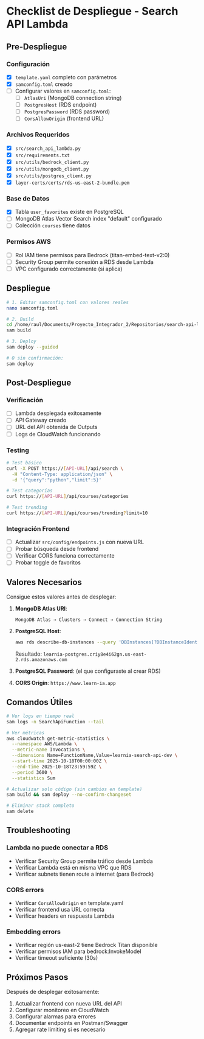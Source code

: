 # Checklist de Despliegue - Search API Lambda

## Pre-Despliegue

### Configuración
- [x] `template.yaml` completo con parámetros
- [x] `samconfig.toml` creado
- [ ] Configurar valores en `samconfig.toml`:
  - [ ] `AtlasUri` (MongoDB connection string)
  - [ ] `PostgresHost` (RDS endpoint)
  - [ ] `PostgresPassword` (RDS password)
  - [ ] `CorsAllowOrigin` (frontend URL)

### Archivos Requeridos
- [x] `src/search_api_lambda.py`
- [x] `src/requirements.txt`
- [x] `src/utils/bedrock_client.py`
- [x] `src/utils/mongodb_client.py`
- [x] `src/utils/postgres_client.py`
- [x] `layer-certs/certs/rds-us-east-2-bundle.pem`

### Base de Datos
- [x] Tabla `user_favorites` existe en PostgreSQL
- [ ] MongoDB Atlas Vector Search index "default" configurado
- [ ] Colección `courses` tiene datos

### Permisos AWS
- [ ] Rol IAM tiene permisos para Bedrock (titan-embed-text-v2:0)
- [ ] Security Group permite conexión a RDS desde Lambda
- [ ] VPC configurado correctamente (si aplica)

## Despliegue

```bash
# 1. Editar samconfig.toml con valores reales
nano samconfig.toml

# 2. Build
cd /home/raul/Documents/Proyecto_Integrador_2/Repositorios/search-api-lambda
sam build

# 3. Deploy
sam deploy --guided

# O sin confirmación:
sam deploy
```

## Post-Despliegue

### Verificación
- [ ] Lambda desplegada exitosamente
- [ ] API Gateway creado
- [ ] URL del API obtenida de Outputs
- [ ] Logs de CloudWatch funcionando

### Testing
```bash
# Test básico
curl -X POST https://[API-URL]/api/search \
  -H "Content-Type: application/json" \
  -d '{"query":"python","limit":5}'

# Test categorías
curl https://[API-URL]/api/courses/categories

# Test trending
curl https://[API-URL]/api/courses/trending?limit=10
```

### Integración Frontend
- [ ] Actualizar `src/config/endpoints.js` con nueva URL
- [ ] Probar búsqueda desde frontend
- [ ] Verificar CORS funciona correctamente
- [ ] Probar toggle de favoritos

## Valores Necesarios

Consigue estos valores antes de desplegar:

1. **MongoDB Atlas URI**:
   ```
   MongoDB Atlas → Clusters → Connect → Connection String
   ```

2. **PostgreSQL Host**:
   ```bash
   aws rds describe-db-instances --query 'DBInstances[?DBInstanceIdentifier==`learnia-postgres`].Endpoint.Address' --output text
   ```
   Resultado: `learnia-postgres.criy8e4i62gn.us-east-2.rds.amazonaws.com`

3. **PostgreSQL Password**: (el que configuraste al crear RDS)

4. **CORS Origin**: `https://www.learn-ia.app`

## Comandos Útiles

```bash
# Ver logs en tiempo real
sam logs -n SearchApiFunction --tail

# Ver métricas
aws cloudwatch get-metric-statistics \
  --namespace AWS/Lambda \
  --metric-name Invocations \
  --dimensions Name=FunctionName,Value=learnia-search-api-dev \
  --start-time 2025-10-18T00:00:00Z \
  --end-time 2025-10-18T23:59:59Z \
  --period 3600 \
  --statistics Sum

# Actualizar solo código (sin cambios en template)
sam build && sam deploy --no-confirm-changeset

# Eliminar stack completo
sam delete
```

## Troubleshooting

### Lambda no puede conectar a RDS
- Verificar Security Group permite tráfico desde Lambda
- Verificar Lambda está en misma VPC que RDS
- Verificar subnets tienen route a internet (para Bedrock)

### CORS errors
- Verificar `CorsAllowOrigin` en template.yaml
- Verificar frontend usa URL correcta
- Verificar headers en respuesta Lambda

### Embedding errors
- Verificar región us-east-2 tiene Bedrock Titan disponible
- Verificar permisos IAM para bedrock:InvokeModel
- Verificar timeout suficiente (30s)

## Próximos Pasos

Después de desplegar exitosamente:

1. Actualizar frontend con nueva URL del API
2. Configurar monitoreo en CloudWatch
3. Configurar alarmas para errores
4. Documentar endpoints en Postman/Swagger
5. Agregar rate limiting si es necesario
